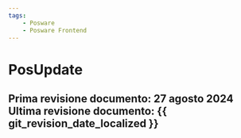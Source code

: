 ```yaml
---
tags:
    - Posware
    - Posware Frontend
---
```


# PosUpdate

**Prima revisione documento: 27 agosto 2024** <br>
**Ultima revisione documento: {{ git_revision_date_localized }}**
---